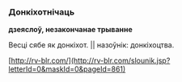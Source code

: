 ### Донкіхотнічаць
**дзеяслоў, незакончанае трыванне**

Весці сябе як донкіхот. || назоўнік: донкіхоцтва.

<a rel="author">[http://rv-blr.com/](http://rv-blr.com/slounik.jsp?letterId=0&maskId=0&pageId=861)</a>
